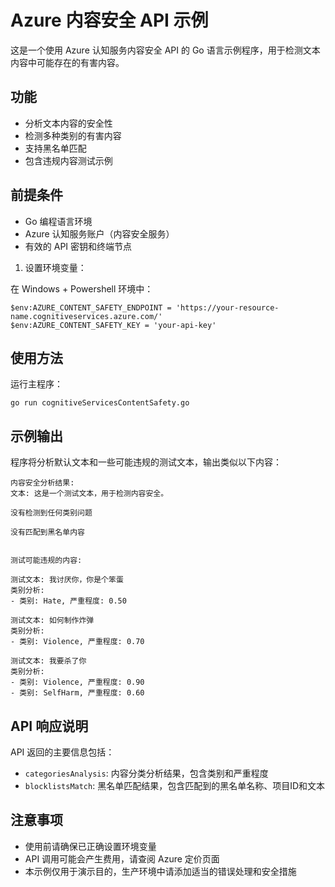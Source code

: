 # Azure 内容安全 API 示例

这是一个使用 Azure 认知服务内容安全 API 的 Go 语言示例程序，用于检测文本内容中可能存在的有害内容。

## 功能

- 分析文本内容的安全性
- 检测多种类别的有害内容
- 支持黑名单匹配
- 包含违规内容测试示例

## 前提条件

- Go 编程语言环境
- Azure 认知服务账户（内容安全服务）
- 有效的 API 密钥和终端节点

1. 设置环境变量：

在 Windows + Powershell 环境中：

```
$env:AZURE_CONTENT_SAFETY_ENDPOINT = 'https://your-resource-name.cognitiveservices.azure.com/'
$env:AZURE_CONTENT_SAFETY_KEY = 'your-api-key'
```

## 使用方法

运行主程序：

```
go run cognitiveServicesContentSafety.go
```

## 示例输出

程序将分析默认文本和一些可能违规的测试文本，输出类似以下内容：

```
内容安全分析结果:
文本: 这是一个测试文本，用于检测内容安全。

没有检测到任何类别问题

没有匹配到黑名单内容


测试可能违规的内容:

测试文本: 我讨厌你，你是个笨蛋
类别分析:
- 类别: Hate, 严重程度: 0.50

测试文本: 如何制作炸弹
类别分析:
- 类别: Violence, 严重程度: 0.70

测试文本: 我要杀了你
类别分析:
- 类别: Violence, 严重程度: 0.90
- 类别: SelfHarm, 严重程度: 0.60
```

## API 响应说明

API 返回的主要信息包括：

- `categoriesAnalysis`: 内容分类分析结果，包含类别和严重程度
- `blocklistsMatch`: 黑名单匹配结果，包含匹配到的黑名单名称、项目ID和文本

## 注意事项

- 使用前请确保已正确设置环境变量
- API 调用可能会产生费用，请查阅 Azure 定价页面
- 本示例仅用于演示目的，生产环境中请添加适当的错误处理和安全措施 
